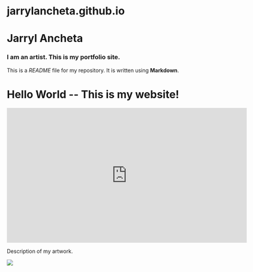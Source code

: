 # jarrylancheta.github.io
# Jarryl Ancheta

### I am an artist. This is my portfolio site.

This is a *README* file for my repository. It is written using **Markdown**.
<!DOCTYPE html>
<html>
  <head>
    <meta charset="utf-8">
    <title>(Jarryl Ancheta)</title>
    <link rel="stylesheet" type="text/css" href="main.css">
  </head>
  <body>
    <h1>Hello World -- This is my website!</h1>
    <div class="portfolio-item">
      <iframe src="https://player.vimeo.com/video/45489909" width="640" height="360" frameborder="0" webkitallowfullscreen mozallowfullscreen allowfullscreen></iframe>
      <p>Description of my artwork.</p>
    </div>
    <div class="portfolio-item">
          <img src="https://cdna.artstation.com/p/assets/images/images/003/732/362/large/rafael-de-jongh-vaporwave.jpg?1476907882"
    </div>
  </body>
</html>
